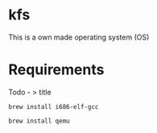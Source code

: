 # kfs
This is a own made operating system (OS)


# Requirements


Todo - > title 


`brew install i686-elf-gcc`

`brew install qemu`
